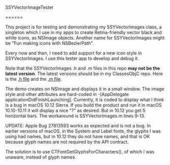 SSYVectorImageTester

======

This project is for testing and demonstrating my SSYVectorImages class, a singleton which I use in my apps to create Retina-friendly vector black and white icons, as NSImage objects.  Another name for SSYVectorImages might be "Fun making icons with NSBezierPath".

Every now and then, I need to add support for a new icon style in SSYVectorImages.  I use this tester app to develop and debug it.

Note that the SSYVectorImages .h and .m files in this repo **may not be the latest version**.  The latest versions should be in my ClassesObjC repo.  Here is the [.h file](https://github.com/jerrykrinock/ClassesObjC/blob/master/SSYVectorImages.h) and the [.m file](https://github.com/jerrykrinock/ClassesObjC/blob/master/SSYVectorImages.m).

The demo creates on NSImage and displays it in a small window.  The image style and other attributes are hard-coded in -[AppDelegate applicationDidFinishLaunching].  Currently, it is coded to display what I think is a bug in macOS 10.12 Sierra.  If you build the product and run it in macOS 10.10-10.11 it will display a nice "?" as desired.  But in 10.12 you get 5 horizontal bars.  The workaround is SSYVectorImages.m lines 9-13.

UPDATE: Apple Bug 27813593 works as expected and is not a bug.  In earlier versions of macOS, in the System and Label fonts, the glyphs I was using had names, but in 10.12 they do not have names, and that is OK because glyph names are not required by the API contract.

The solution is to use CTFontGetGlyphsForCharacters(), of which I was unaware, instead of glyph names.

